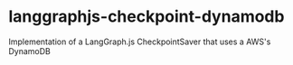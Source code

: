 # langgraphjs-checkpoint-dynamodb
Implementation of a LangGraph.js CheckpointSaver that uses a AWS's DynamoDB
